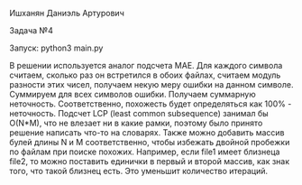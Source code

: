 Ишханян Даниэль Артурович 

Задача №4

Запуск: python3 main.py

В решении используется аналог подсчета MAE. Для каждого символа считаем, сколько раз он встретился в обоих файлах, считаем модуль разности этих чисел, получаем некую меру ошибки на данном символе. Суммируем для всех символов ошибки. Получаем суммарную неточность. Соответственно, похожесть будет определяться как 100% - неточность. Подсчет LCP (least common subsequence) занимал бы O(N*M), что не влезает ни в какие рамки, поэтому было принято решение написать что-то на словарях. Также можно добавить массив булей длины N и M соответственно, чтобы избежать двойной пробежки по файлам при поиске похожих. Например, если file1 имеет близнеца file2, то можно поставить единички в первый и второй массив, как знак того, что такой близнец есть. Это уменьшит количество итераций. 
